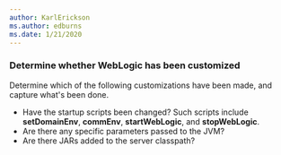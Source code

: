 ```yaml
---
author: KarlErickson
ms.author: edburns
ms.date: 1/21/2020
---
```


### Determine whether WebLogic has been customized

Determine which of the following customizations have been made, and capture what's been done.

* Have the startup scripts been changed? Such scripts include **setDomainEnv**, **commEnv**, **startWebLogic**, and **stopWebLogic**.
* Are there any specific parameters passed to the JVM?
* Are there JARs added to the server classpath?
